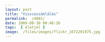```yaml
---
layout: post
title: "Visszaszámlálás"
permalink:  /4881/ 
date: 2009-08-30 00:48:26
tags:  [ életjel ] 
image:  /files/images/flickr_1672201975.jpg 
---
```

